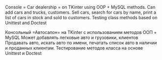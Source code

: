 Console = Car dealership = on TKinter using OOP + MySQL methods. Can add cars and trucks, customers. Sell cars, search for cars by name, print a list of cars in stock and sold to customers. Testing class methods based on Unittest and Doctest


Консольный  =Автосалон= на TKinter  с использованием методов ООП + MySQL 
Может добавлять легковые авто и грузовики, клиентов
Продавать авто, искать авто по имени, печатать список авто в наличии и проданных клиентам.
Тестирование методов класса на основе Unittest и Doctest
